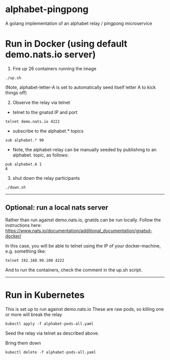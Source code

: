 # alphabet-pingpong
A golang implementation of an alphabet relay / pingpong microservice

# Run in Docker (using default demo.nats.io server)

1) Fire up 26 containers running the image

```
./up.sh
```
(Note, alphabet-letter-A is set to automatically seed itself letter A to kick things off)

2) Observe the relay via telnet
- telnet to the gnatsd IP and port 

```
telnet demo.nats.io 4222
```

- subscribe to the alphabet.\* topics

```
sub alphabet.* 90
```

- Note, the alphabet-relay can be manually seeded by publishing to an alphabet.<letter> topic, as follows:

```
pub alphabet.A 1
A
```

3) shut down the relay participants

```
./down.sh
```

---

## Optional: run a local nats server

Rather than run against demo.nats.io, gnatds can be run locally. Follow the instructions here: https://www.nats.io/documentation/additional_documentation/gnatsd-docker/

In this case, you will be able to telnet using the IP of your docker-machine, e.g. something like:

```
telnet 192.168.99.100 4222
```
And to run the containers, check the comment in the up.sh script.

---

# Run in Kubernetes

This is set up to run against demo.nats.io
These are raw pods, so killing one or more will break the relay

```
kubectl apply -f alphabet-pods-all.yaml
```

Seed the relay via telnet as described above.

Bring them down
```
kubectl delete -f alphabet-pods-all.yaml
```
